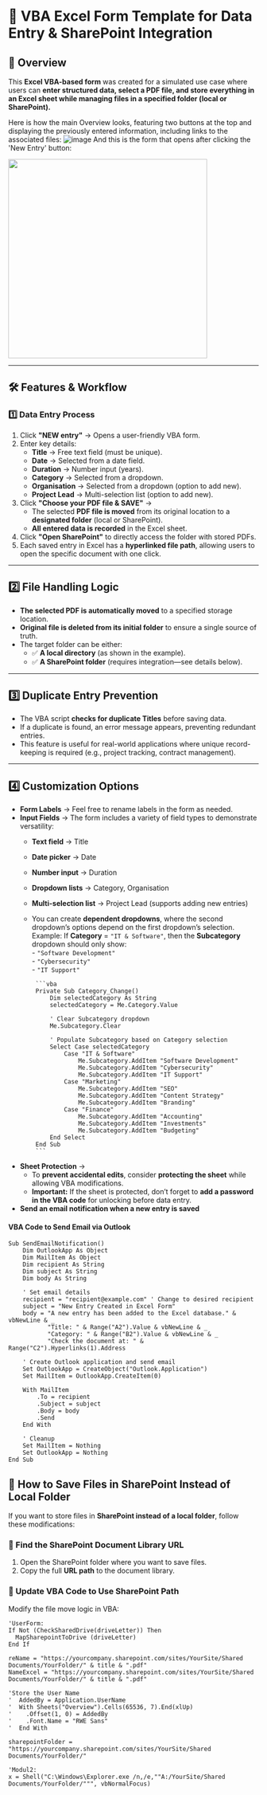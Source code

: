 # 📂 VBA Excel Form Template for Data Entry & SharePoint Integration  

## 📌 Overview  

This **Excel VBA-based form** was created for a simulated use case where users can **enter structured data, select a PDF file, and store everything in an Excel sheet while managing files in a specified folder (local or SharePoint).**  

Here is how the main Overview looks, featuring two buttons at the top and displaying the previously entered information, including links to the associated files:
![image](https://github.com/user-attachments/assets/b1fda2bc-065e-4100-b422-4c10efda7e97)
And this is the form that opens after clicking the 'New Entry' button:

<img src="https://github.com/user-attachments/assets/639f123e-241e-4ff0-bed7-cdaa55b01218" height="400">

---

## 🛠 Features & Workflow  

### 1️⃣ Data Entry Process  

1. Click **"NEW entry"** → Opens a user-friendly VBA form.  
2. Enter key details:  
   - **Title** → Free text field (must be unique).  
   - **Date** → Selected from a date field.  
   - **Duration** → Number input (years).  
   - **Category** → Selected from a dropdown.  
   - **Organisation** → Selected from a dropdown (option to add new).  
   - **Project Lead** → Multi-selection list (option to add new).  
3. Click **"Choose your PDF file & SAVE"** →  
   - The selected **PDF file is moved** from its original location to a **designated folder** (local or SharePoint).  
   - **All entered data is recorded** in the Excel sheet.  
4. Click **"Open SharePoint"** to directly access the folder with stored PDFs.  
5. Each saved entry in Excel has a **hyperlinked file path**, allowing users to open the specific document with one click.  

---

## 2️⃣ File Handling Logic  

- **The selected PDF is automatically moved** to a specified storage location.  
- **Original file is deleted from its initial folder** to ensure a single source of truth.  
- The target folder can be either:  
  - ✅ **A local directory** (as shown in the example).  
  - ✅ **A SharePoint folder** (requires integration—see details below).  

---

## 3️⃣ Duplicate Entry Prevention  

- The VBA script **checks for duplicate Titles** before saving data.  
- If a duplicate is found, an error message appears, preventing redundant entries.  
- This feature is useful for real-world applications where unique record-keeping is required (e.g., project tracking, contract management).  

---

## 4️⃣ Customization Options  

- **Form Labels** → Feel free to rename labels in the form as needed.  
- **Input Fields** → The form includes a variety of field types to demonstrate versatility:  
  - **Text field** → Title  
  - **Date picker** → Date  
  - **Number input** → Duration  
  - **Dropdown lists** → Category, Organisation  
  - **Multi-selection list** → Project Lead (supports adding new entries)
  - You can create **dependent dropdowns**, where the second dropdown’s options depend on the first dropdown’s selection.  
      Example: If **Category** = `"IT & Software"`, then the **Subcategory** dropdown should only show:  
         - `"Software Development"`  
         - `"Cybersecurity"`  
         - `"IT Support"`  
         
         ```vba
         Private Sub Category_Change()
             Dim selectedCategory As String
             selectedCategory = Me.Category.Value
         
             ' Clear Subcategory dropdown
             Me.Subcategory.Clear
         
             ' Populate Subcategory based on Category selection
             Select Case selectedCategory
                 Case "IT & Software"
                     Me.Subcategory.AddItem "Software Development"
                     Me.Subcategory.AddItem "Cybersecurity"
                     Me.Subcategory.AddItem "IT Support"
                 Case "Marketing"
                     Me.Subcategory.AddItem "SEO"
                     Me.Subcategory.AddItem "Content Strategy"
                     Me.Subcategory.AddItem "Branding"
                 Case "Finance"
                     Me.Subcategory.AddItem "Accounting"
                     Me.Subcategory.AddItem "Investments"
                     Me.Subcategory.AddItem "Budgeting"
             End Select
         End Sub
         ```
- **Sheet Protection** →  
  - To **prevent accidental edits**, consider **protecting the sheet** while allowing VBA modifications.  
  - **Important:** If the sheet is protected, don’t forget to **add a password in the VBA code** for unlocking before data entry.  
-  **Send an email notification when a new entry is saved**

#### **VBA Code to Send Email via Outlook**  
```vba
Sub SendEmailNotification()
    Dim OutlookApp As Object
    Dim MailItem As Object
    Dim recipient As String
    Dim subject As String
    Dim body As String

    ' Set email details
    recipient = "recipient@example.com" ' Change to desired recipient
    subject = "New Entry Created in Excel Form"
    body = "A new entry has been added to the Excel database." & vbNewLine & _
           "Title: " & Range("A2").Value & vbNewLine & _
           "Category: " & Range("B2").Value & vbNewLine & _
           "Check the document at: " & Range("C2").Hyperlinks(1).Address

    ' Create Outlook application and send email
    Set OutlookApp = CreateObject("Outlook.Application")
    Set MailItem = OutlookApp.CreateItem(0)
    
    With MailItem
        .To = recipient
        .Subject = subject
        .Body = body
        .Send
    End With
    
    ' Cleanup
    Set MailItem = Nothing
    Set OutlookApp = Nothing
End Sub
```


## 📁 How to Save Files in SharePoint Instead of Local Folder  

If you want to store files in **SharePoint instead of a local folder**, follow these modifications:  

### 🔹 Find the SharePoint Document Library URL  

1. Open the SharePoint folder where you want to save files.  
2. Copy the full **URL path** to the document library.  

### 🔹 Update VBA Code to Use SharePoint Path  

Modify the file move logic in VBA:  

```vba
'UserForm:
If Not (CheckSharedDrive(driveLetter)) Then
  MapSharepointToDrive (driveLetter)
End If

reName = "https://yourcompany.sharepoint.com/sites/YourSite/Shared Documents/YourFolder/" & title & ".pdf"
NameExcel = "https://yourcompany.sharepoint.com/sites/YourSite/Shared Documents/YourFolder/" & title & ".pdf"

'Store the User Name
'  AddedBy = Application.UserName
'  With Sheets("Overview").Cells(65536, 7).End(xlUp)
'    .Offset(1, 0) = AddedBy
'    .Font.Name = "RWE Sans"
'  End With

sharepointFolder = "https://yourcompany.sharepoint.com/sites/YourSite/Shared Documents/YourFolder/"

'Modul2:
x = Shell("C:\Windows\Explorer.exe /n,/e,""A:/YourSite/Shared Documents/YourFolder/""", vbNormalFocus)
